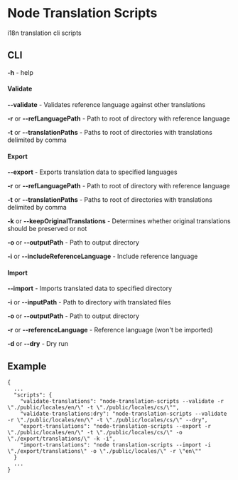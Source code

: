 # Node Translation Scripts

i18n translation cli scripts

## CLI

<strong>-h</strong> - help

#### Validate

<strong>--validate</strong> - Validates reference language against other translations

<strong>-r</strong> or <strong>--refLanguagePath</strong> - Path to root of directory with reference language

<strong>-t</strong> or <strong>--translationPaths</strong> - Paths to root of directories with translations delimited by comma

#### Export

<strong>--export</strong> - Exports translation data to specified languages

<strong>-r</strong> or <strong>--refLanguagePath</strong> - Path to root of directory with reference language

<strong>-t</strong> or <strong>--translationPaths</strong> - Paths to root of directories with translations delimited by comma

<strong>-k</strong> or <strong>--keepOriginalTranslations</strong> - Determines whether original translations should be preserved or not

<strong>-o</strong> or <strong>--outputPath</strong> - Path to output directory

<strong>-i</strong> or <strong>--includeReferenceLanguage</strong> - Include reference language

#### Import

<strong>--import</strong> - Imports translated data to specified directory

<strong>-i</strong> or <strong>--inputPath</strong> - Path to directory with translated files

<strong>-o</strong> or <strong>--outputPath</strong> - Path to output directory

<strong>-r</strong> or <strong>--referenceLanguage</strong> - Reference language (won't be imported)

<strong>-d</strong> or <strong>--dry</strong> - Dry run

## Example

```
{
  ...
  "scripts": {
    "validate-translations": "node-translation-scripts --validate -r \"./public/locales/en/\" -t \"./public/locales/cs/\"",
    "validate-translations:dry": "node-translation-scripts --validate -r \"./public/locales/en/\" -t \"./public/locales/cs/\" --dry",
    "export-translations": "node-translation-scripts --export -r \"./public/locales/en/\" -t \"./public/locales/cs/\" -o \"./export/translations/\" -k -i",
    "import-translations": "node translation-scripts --import -i \"./export/translations\" -o \"./public/locales/\" -r \"en\""
  }
  ...
}
```